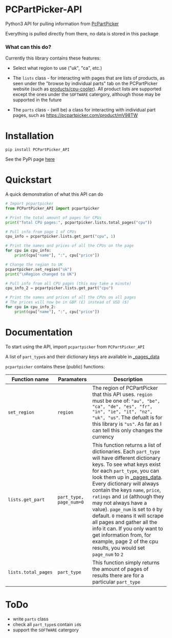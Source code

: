 # PCPartPicker-API

Python3 API for pulling information from [PcPartPicker](https://pcpartpicker.com)

Everything is pulled directly from there, no data is stored in this package

### What can this do?

Currently this library contains these features:

 - Select what region to use ("uk", "ca", etc.)

 - The `lists` class - for interacting with pages that are lists of products, as seen under the "browse by individual parts" tab on the PCPartPicker website (such as [products/cpu-cooler](https://pcpartpicker.com/products/cpu-cooler)). All product lists are supported except the ones under the `SOFTWARE` catergory, although those may be supported in the future

 - The `parts` class - (will be) a class for interacting with individual part pages, such as https://pcpartpicker.com/product/mV98TW

# Installation

`pip install PCPartPicker_API`

See the PyPi page [here](https://pypi.python.org/pypi/PCPartPicker-API)

# Quickstart

A quick demonstration of what this API can do

```python
# Import pcpartpicker
from PCPartPicker_API import pcpartpicker

# Print the total amount of pages for CPUs
print("Total CPU pages:", pcpartpicker.lists.total_pages("cpu"))

# Pull info from page 1 of CPUs
cpu_info = pcpartpicker.lists.get_part("cpu", 1)

# Print the names and prices of all the CPUs on the page
for cpu in cpu_info:
    print(cpu["name"], ":", cpu["price"])

# Change the region to UK
pcpartpicker.set_region("uk")
print("\nRegion changed to UK")

# Pull info from all CPU pages (this may take a minute)
cpu_info_2 = pcpartpicker.lists.get_part("cpu")

# Print the names and prices of all the CPUs on all pages
# The prices will now be in GBP (£) instead of USD ($)
for cpu in cpu_info_2:
    print(cpu["name"], ":", cpu["price"])
```

# Documentation

To start using the API, import `pcpartpicker` from `PCPartPicker_API`

A list of `part_type`s and their dictionary keys are available in [_pages_data](https://github.com/thatguywiththatname/PcPartPicker-API/blob/master/PCPartPicker_API/_pages_data.py)

`pcpartpicker` contains these (public) functions:

Function name | Paramaters | Description
-|-|-
`set_region` | `region` | The region of PCPartPicker that this API uses. `region` must be one of: `"au", "be", "ca", "de", "es", "fr", "in", "ie", "it", "nz", "uk", "us"`. The defualt is for this library is `"us"`. As far as I can tell this only changes the currency
`lists.get_part` | `part_type, page_num=0` | This function returns a list of dictionaries. Each `part_type` will have different dictionary keys. To see what keys exist for each `part_type`, you can look them up in [_pages_data](https://github.com/thatguywiththatname/PcPartPicker-API/blob/master/PCPartPicker_API/_pages_data.py). Every dictionary will always contain the keys `name`, `price`, `ratings` and `id` (although they may not always have a value). `page_num` is set to `0` by default. `0` means it will scrape all pages and gather all the info it can. If you only want to get information from, for example, page 2 of the cpu results, you would set `page_num` to `2`
`lists.total_pages` | `part_type` | This function simply returns the amount of pages of results there are for a particular `part_type`

# ToDo

 - write `parts` class
 - check all `part_type`s contain `id`s
 - support the `SOFTWARE` catergory
